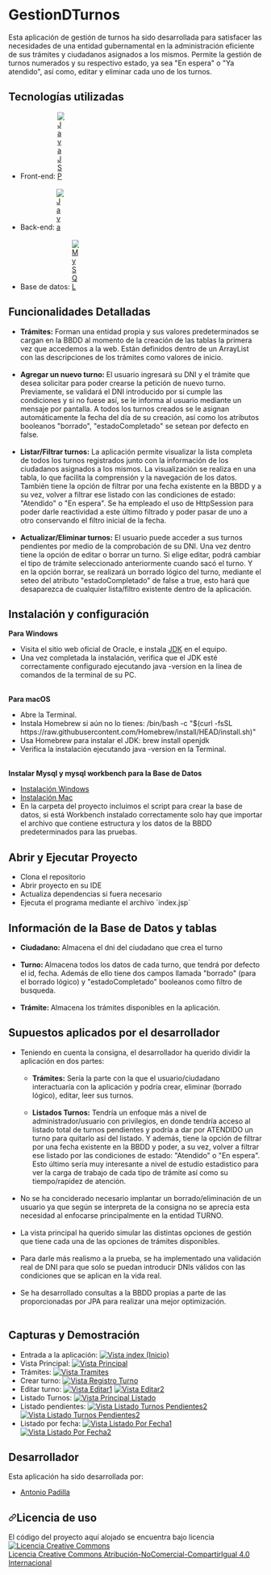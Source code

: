 # GestionDTurnos
<p dir="auto">Esta aplicación de gestión de turnos ha sido desarrollada para satisfacer las necesidades de una entidad gubernamental en la administración eficiente de sus trámites y ciudadanos asignados a los mismos. Permite la gestión de turnos numerados y su respectivo estado, ya sea "En espera" o "Ya atendido", así como, editar y eliminar cada uno de los turnos.</p>

<!-- Tecnologías Utilizadas -->

<h2 dir="auto">Tecnologías utilizadas</h2>
<ul dir="auto">
	<li>Front-end: <a target="_blank" rel="noopener noreferrer nofollow" href="https://itdconsulting.com/wp-content/uploads/2022/06/vps-honduras-jsp-itdconsulting-02.webp"><img src="https://itdconsulting.com/wp-content/uploads/2022/06/vps-honduras-jsp-itdconsulting-02.webp" alt="Java JSP" data-canonical-src="https://encrypted-tbn0.gstatic.com/images?q=tbn:ANd9GcSTHiXC1J0Tu16Edwsnf83qnm-O3DfPLxYmJw&usqp=CAU" style="max-width: 3%;"></a></li>
	<br>
	<li>Back-end: <a target="_blank" rel="noopener noreferrer nofollow" href="https://encrypted-tbn0.gstatic.com/images?q=tbn:ANd9GcSTHiXC1J0Tu16Edwsnf83qnm-O3DfPLxYmJw&usqp=CAU"><img src="https://encrypted-tbn0.gstatic.com/images?q=tbn:ANd9GcSTHiXC1J0Tu16Edwsnf83qnm-O3DfPLxYmJw&usqp=CAU" alt="Java" data-canonical-src="https://encrypted-tbn0.gstatic.com/images?q=tbn:ANd9GcSTHiXC1J0Tu16Edwsnf83qnm-O3DfPLxYmJw&usqp=CAU" style="max-width: 3%;"></a></li>
	<br>
	<li>Base de datos: <a target="_blank" rel="noopener noreferrer nofollow" href=""><img src="https://encrypted-tbn0.gstatic.com/images?q=tbn:ANd9GcSnO0xHQrNDbCdgefmnjSjUPAMIKBx2F-NOww&usqp=CAU" alt="MySQL" data-canonical-src="" style="max-width: 3%;"></a></li>
</ul>

<!-- Funcionalidades Detalladas -->

<h2 dir="auto">Funcionalidades Detalladas</h2>
<ul dir="auto">
	<li><b>Trámites:</b> Forman una entidad propia y sus valores predeterminados se cargan en la BBDD al momento de la creación de las tablas la primera vez que accedemos a la web. Están definidos dentro de un ArrayList con las descripciones de los trámites como valores de inicio.</li>
	<br>
	<li><b>Agregar un nuevo turno:</b> El usuario ingresará su DNI y el trámite que desea solicitar para poder crearse la petición de nuevo turno. Previamente, se validará el DNI introducido por si cumple las condiciones y si no fuese así, se le informa al usuario mediante un mensaje por pantalla.
	A todos los turnos creados se le asignan automáticamente la fecha del día de su creación, así como los atributos booleanos "borrado", "estadoCompletado" se setean por defecto en false.</li>
	<br>
	<li><b>Listar/Filtrar turnos:</b> La aplicación permite visualizar la lista completa de todos los turnos registrados junto con la información de los ciudadanos asignados a los mismos. La visualización se realiza en una tabla, lo que facilita la comprensión y la navegación de los datos. También tiene la opción de filtrar por una fecha existente en la BBDD y a su vez, volver a filtrar ese listado con las condiciones de estado: "Atendido" o "En espera". Se ha empleado el uso de	HttpSession para poder darle reactividad a este último filtrado y poder pasar de uno a otro conservando el filtro inicial de la fecha.</li>
	<br>
	<li><b>Actualizar/Eliminar turnos:</b> El usuario puede acceder a sus turnos pendientes por medio de la comprobación de su DNI. Una vez dentro tiene la opción de editar o borrar un turno. Si elige editar, podrá cambiar el tipo de trámite seleccionado anteriormente cuando sacó el turno. Y en la opción borrar, se realizará un borrado lógico del turno, mediante el seteo del atributo "estadoCompletado" de false a true, esto hará que desaparezca de cualquier lista/filtro existente dentro de la aplicación.</li>
</ul>

<!-- Instalación y configuración -->

<h2 dir="auto">Instalación y configuración</h2>
<b>Para Windows</b>
<ul dir="auto"><b></b>
	<li>Visita el sitio web oficial de Oracle, e instala  <a href="https://www.oracle.com/java/technologies/downloads/#java17">JDK</a> en el equipo.</li>
	<li>Una vez completada la instalación, verifica que el JDK esté correctamente configurado ejecutando java -version en la línea de comandos de la terminal de su PC.</li>
</ul>
<br>
<b>Para macOS</b>
<ul dir="auto">
<li>Abre la Terminal.</li>
<li>Instala Homebrew si aún no lo tienes: /bin/bash -c "$(curl -fsSL https://raw.githubusercontent.com/Homebrew/install/HEAD/install.sh)"</li>
<li>Usa Homebrew para instalar el JDK: brew install openjdk</li>
<li>Verifica la instalación ejecutando java -version en la Terminal.</li>
</ul>
<br>
<b>Instalar Mysql y mysql workbench para la Base de Datos</b>
   <ul>
    <li><a href="https://dev.mysql.com/doc/refman/8.0/en/windows-installation.html">Instalación Windows</a></li>
    <li><a href="https://dev.mysql.com/doc/refman/5.7/en/macos-installation-pkg.html">Instalación Mac</a></li>
    <li>En la carpeta del proyecto incluimos el script para crear la base de datos, si está Workbench instalado correctamente solo hay que importar el archivo que contiene estructura y los datos de la BBDD predeterminados para las pruebas.</li>
  </ul>



<!-- EJECUCIÓN -->

<h2 dir="auto">Abrir y Ejecutar Proyecto</h2>
<ul dir="auto">
    <li>Clona el repositorio</li>
  	<li>Abrir proyecto en su IDE</li>
	<li>Actualiza dependencias si fuera necesario</li>
	<li>Ejecuta el programa mediante el archivo `index.jsp`
</ul>

<!-- BBDD -->

<h2 dir="auto">Información de la Base de Datos y tablas</h2>
<ul dir="auto">
	<li><b>Ciudadano: </b>Almacena el dni del ciudadano que crea el turno</li>
	<br>
	<li><b>Turno: </b>Almacena todos los datos de cada turno, que tendrá por defecto el id, fecha. Además de ello tiene dos campos llamada "borrado" (para el borrado lógico) y "estadoCompletado" booleanos como filtro de busqueda.</li>
	<br>
	<li><b>Trámite: </b>Almacena los trámites disponibles en la aplicación.</li>
</ul>



<!-- SUPUESTOS -->

<h2 dir="auto">Supuestos aplicados por el desarrollador</h2>
<ul dir="auto">
	<li> Teniendo en cuenta la consigna, el desarrollador ha querido dividir la aplicación en dos 	partes: 
			<ul><br> 
				<li><b>Trámites:</b> Sería la parte con la que el usuario/ciudadano interactuaría con la aplicación y podría crear, eliminar (borrado lógico), editar, leer sus turnos.</li>
				<br> 
				<li><b>Listados Turnos:</b> Tendría un enfoque más a nivel de administrador/usuario con privilegios, en donde tendría acceso al listado total de turnos pendientes y podría a dar por ATENDIDO un turno para quitarlo así del listado. Y además, tiene la opción de filtrar por una fecha existente en la BBDD y poder, a su vez, volver a filtrar ese listado por las condiciones de estado: "Atendido" o "En espera". Esto último sería muy interesante a nivel de estudío estadistico para ver la carga de trabajo de cada tipo de trámite así como su tiempo/rapidez de atención.</li>
			</ul><br> 
	</li>
	<li> No se ha conciderado necesario implantar un borrado/eliminación de un usuario ya que según se interpreta de la consigna no se aprecia esta necesidad al enfocarse principalmente en la entidad TURNO.</li>
	<br>
	<li> La vista principal ha querido simular las distintas opciones de gestión que tiene cada una de las opciones de trámites disponibles.</li>
	<br>
    <li> Para darle más realismo a la prueba, se ha implementado una validación real de DNI para que solo se puedan introducir DNIs válidos con las condiciones que se aplican en la vida real.</li>
	<br>
	<li>Se ha desarrollado consultas a la BBDD propias a parte de las proporcionadas por JPA para realizar una mejor optimización.</li>
	<br>
</ul>


<!-- Capturas y Demostración -->

<h2 dir="auto">Capturas y Demostración</h2>

<ul dir="auto">
	<li>Entrada a la aplicación: 
		<a target="_blank" rel="noopener noreferrer" href="https://github.com/aPadillaC/PadillaAntonio_pruebatec2/blob/master/screenshots/index.png"><img src="https://github.com/aPadillaC/PadillaAntonio_pruebatec2/blob/master/screenshots/index.png" alt="Vista index (Inicio)" style="max-width: 100%;"></a>   
		</li>
		<li>Vista Principal: 
		<a target="_blank" rel="noopener noreferrer" href="https://github.com/aPadillaC/PadillaAntonio_pruebatec2/blob/master/screenshots/vistaPrincipal.png"><img src="https://github.com/aPadillaC/PadillaAntonio_pruebatec2/blob/master/screenshots/vistaPrincipal.png" alt="Vista Principal" style="max-width: 100%;"></a>   
	</li>
	<li>Trámites: 
		<a target="_blank" rel="noopener noreferrer" href="https://github.com/aPadillaC/PadillaAntonio_pruebatec2/blob/master/screenshots/tramites.png"><img src="https://github.com/aPadillaC/PadillaAntonio_pruebatec2/blob/master/screenshots/tramites.png" alt="Vista Tramites" style="max-width: 100%;"></a>   
	</li>
	<li>Crear turno: 
		<a target="_blank" rel="noopener noreferrer" href="https://github.com/aPadillaC/PadillaAntonio_pruebatec2/blob/master/screenshots/registroTurno.png"><img src="https://github.com/aPadillaC/PadillaAntonio_pruebatec2/blob/master/screenshots/registroTurno.png" alt="Vista Registro Turno" style="max-width: 100%;"></a>   
	</li>       
	<li>Editar turno: 
		<a target="_blank" rel="noopener noreferrer" href="https://github.com/aPadillaC/PadillaAntonio_pruebatec2/blob/master/screenshots/editarTurno1.png"><img src="https://github.com/aPadillaC/PadillaAntonio_pruebatec2/blob/master/screenshots/editarTurno1.png" alt="Vista Editar1" style="max-width: 100%;"></a>
		<a target="_blank" rel="noopener noreferrer" href="https://github.com/aPadillaC/PadillaAntonio_pruebatec2/blob/master/screenshots/editarTurno2.png"><img src="https://github.com/aPadillaC/PadillaAntonio_pruebatec2/blob/master/screenshots/editarTurno2.png" alt="Vista Editar2" style="max-width: 100%;"></a>     
	</li>    
	<li>Listado Turnos: 
		<a target="_blank" rel="noopener noreferrer" href="https://github.com/aPadillaC/PadillaAntonio_pruebatec2/blob/master/screenshots/principalListado.png"><img src="https://github.com/aPadillaC/PadillaAntonio_pruebatec2/blob/master/screenshots/principalListado.png" alt="Vista Principal Listado" style="max-width: 100%;"></a>   
	</li>   
	<li>Listado pendientes: 
		<a target="_blank" rel="noopener noreferrer" href="https://github.com/aPadillaC/PadillaAntonio_pruebatec2/blob/master/screenshots/listadoPendientes1.png"><img src="https://github.com/aPadillaC/PadillaAntonio_pruebatec2/blob/master/screenshots/listadoPendientes1.png" alt="Vista Listado Turnos Pendientes2" style="max-width: 100%;"></a> 
		<a target="_blank" rel="noopener noreferrer" href="https://github.com/aPadillaC/PadillaAntonio_pruebatec2/blob/master/screenshots/listadoPendientes2.png"><img src="https://github.com/aPadillaC/PadillaAntonio_pruebatec2/blob/master/screenshots/listadoPendientes2.png" alt="Vista Listado Turnos Pendientes2" style="max-width: 100%;"></a>   
	</li>     
	<li>Listado por fecha: 
		<a target="_blank" rel="noopener noreferrer" href="https://github.com/aPadillaC/PadillaAntonio_pruebatec2/blob/master/screenshots/filtroFecha1.png"><img src="https://github.com/aPadillaC/PadillaAntonio_pruebatec2/blob/master/screenshots/filtroFecha1.png" alt="Vista Listado Por Fecha1" style="max-width: 100%;"></a> 
		<a target="_blank" rel="noopener noreferrer" href="https://github.com/aPadillaC/PadillaAntonio_pruebatec2/blob/master/screenshots/filtroFecha2.png"><img src="https://github.com/aPadillaC/PadillaAntonio_pruebatec2/blob/master/screenshots/filtroFecha2.png" alt="Vista Listado Por Fecha2" style="max-width: 100%;"></a>   
	</li>   
</ul>



<!-- DESARROLLADOR -->

<h2 dir="auto">Desarrollador</h2>
<p dir="auto">Esta aplicación ha sido desarrollada por: </p>
<ul dir="auto">
	<li><a href="https://www.linkedin.com/in/antonio-padilla-carrillo" rel="nofollow">Antonio Padilla</a></li>
</ul>

<h2 dir="auto"><a id="user-content-licencia" class="anchor" aria-hidden="true" href="#licencia"><svg class="octicon octicon-link" viewBox="0 0 16 16" version="1.1" width="16" height="16" aria-hidden="true"><path fill-rule="evenodd" d="M7.775 3.275a.75.75 0 001.06 1.06l1.25-1.25a2 2 0 112.83 2.83l-2.5 2.5a2 2 0 01-2.83 0 .75.75 0 00-1.06 1.06 3.5 3.5 0 004.95 0l2.5-2.5a3.5 3.5 0 00-4.95-4.95l-1.25 1.25zm-4.69 9.64a2 2 0 010-2.83l2.5-2.5a2 2 0 012.83 0 .75.75 0 001.06-1.06 3.5 3.5 0 00-4.95 0l-2.5 2.5a3.5 3.5 0 004.95 4.95l1.25-1.25a.75.75 0 00-1.06-1.06l-1.25 1.25a2 2 0 01-2.83 0z"></path></svg></a>Licencia de uso</h2>

<p>El código del proyecto aquí alojado se encuentra bajo licencia <a href="http://creativecommons.org/licenses/by-nc-sa/4.0/" rel="nofollow"><img alt="Licencia Creative Commons" src="https://camo.githubusercontent.com/f05d4039b67688cfdf339d2a445ad686a60551f9891734c418f7096184de5fac/68747470733a2f2f692e6372656174697665636f6d6d6f6e732e6f72672f6c2f62792d6e632d73612f342e302f38387833312e706e67" data-canonical-src="https://i.creativecommons.org/l/by-nc-sa/4.0/88x31.png" style="max-width: 100%;"></a><br> <a href="http://creativecommons.org/licenses/by-nc-sa/4.0/" rel="nofollow">Licencia Creative Commons Atribución-NoComercial-CompartirIgual 4.0 Internacional</a></p>




